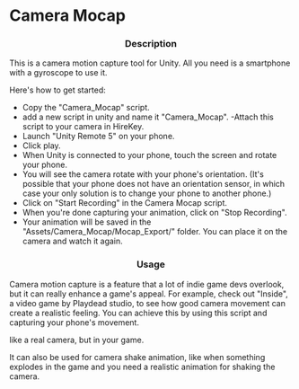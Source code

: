 # Camera Mocap


<h3 align="center">Description</h3>


This is a camera motion capture tool for Unity. All you need is a smartphone with a gyroscope to use it.

Here's how to get started:

- Copy the "Camera_Mocap" script.
- add a new script in unity and name it "Camera_Mocap".
 -Attach this script to your camera in HireKey.
- Launch "Unity Remote 5" on your phone.
- Click play.
- When Unity is connected to your phone, touch the screen and rotate your phone.
- You will see the camera rotate with your phone's orientation. (It's possible that your phone does not have an orientation sensor, in which case your only solution is to change your phone to another phone.)
- Click on "Start Recording" in the Camera Mocap script.
- When you're done capturing your animation, click on "Stop Recording".
- Your animation will be saved in the "Assets/Camera_Mocap/Mocap_Export/" folder. You can place it on the camera and watch it again.

<h3 align="center">Usage</h3>

Camera motion capture is a feature that a lot of indie game devs overlook, but it can really enhance a game's appeal. For example, check out "Inside", a video game by Playdead studio, to see how good camera movement can create a realistic feeling. You can achieve this by using this script and capturing your phone's movement.

like a real camera, but in your game.

It can also be used for camera shake animation, like when something explodes in the game and you need a realistic animation for shaking the camera.
